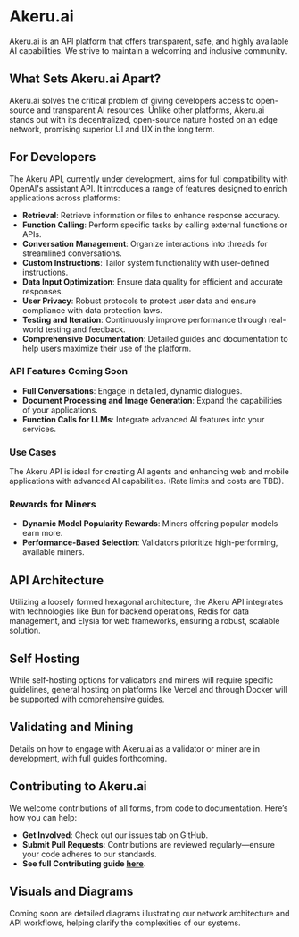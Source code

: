 # Akeru.ai

Akeru.ai is an API platform that offers transparent, safe, and highly available AI capabilities. We strive to maintain a welcoming and inclusive community.

## What Sets Akeru.ai Apart?

Akeru.ai solves the critical problem of giving developers access to open-source and transparent AI resources. Unlike other platforms, Akeru.ai stands out with its decentralized, open-source nature hosted on an edge network, promising superior UI and UX in the long term.

## For Developers

The Akeru API, currently under development, aims for full compatibility with OpenAI's assistant API. It introduces a range of features designed to enrich applications across platforms:

- **Retrieval**: Retrieve information or files to enhance response accuracy.
- **Function Calling**: Perform specific tasks by calling external functions or APIs.
- **Conversation Management**: Organize interactions into threads for streamlined conversations.
- **Custom Instructions**: Tailor system functionality with user-defined instructions.
- **Data Input Optimization**: Ensure data quality for efficient and accurate responses.
- **User Privacy**: Robust protocols to protect user data and ensure compliance with data protection laws.
- **Testing and Iteration**: Continuously improve performance through real-world testing and feedback.
- **Comprehensive Documentation**: Detailed guides and documentation to help users maximize their use of the platform.

### API Features Coming Soon

- **Full Conversations**: Engage in detailed, dynamic dialogues.
- **Document Processing and Image Generation**: Expand the capabilities of your applications.
- **Function Calls for LLMs**: Integrate advanced AI features into your services.

### Use Cases

The Akeru API is ideal for creating AI agents and enhancing web and mobile applications with advanced AI capabilities. (Rate limits and costs are TBD).

### Rewards for Miners

- **Dynamic Model Popularity Rewards**: Miners offering popular models earn more.
- **Performance-Based Selection**: Validators prioritize high-performing, available miners.

## API Architecture

Utilizing a loosely formed hexagonal architecture, the Akeru API integrates with technologies like Bun for backend operations, Redis for data management, and Elysia for web frameworks, ensuring a robust, scalable solution.

## Self Hosting

While self-hosting options for validators and miners will require specific guidelines, general hosting on platforms like Vercel and through Docker will be supported with comprehensive guides.

## Validating and Mining

Details on how to engage with Akeru.ai as a validator or miner are in development, with full guides forthcoming.

## Contributing to Akeru.ai

We welcome contributions of all forms, from code to documentation. Here’s how you can help:

- **Get Involved**: Check out our issues tab on GitHub.
- **Submit Pull Requests**: Contributions are reviewed regularly—ensure your code adheres to our standards.
- **See full Contributing guide [here](./docs/CONTRIBUTING.md).**

## Visuals and Diagrams

Coming soon are detailed diagrams illustrating our network architecture and API workflows, helping clarify the complexities of our systems.
